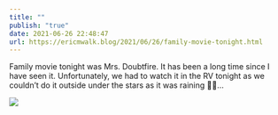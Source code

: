```yaml
---
title: ""
publish: "true"
date: 2021-06-26 22:48:47
url: https://ericmwalk.blog/2021/06/26/family-movie-tonight.html
---
```


Family movie tonight was Mrs. Doubtfire. It has been a long time since I have seen it. Unfortunately, we had to watch it in the RV tonight as we couldn’t do it outside under the stars as it was raining 🤷‍♂️…


![](https://ericmwalk.blog/uploads/2021/ab8425cd0e.jpg)
